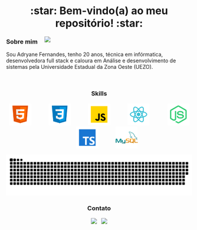 
<h1 href="https://www.linkedin.com/in/adryane-fernandes-146ba01bb/" align="center">:star: Bem-vindo(a) ao meu repositório! :star:</h1>

<img min-width="400px" max-width="400px" width="400px" align="right" src="https://github-readme-stats.vercel.app/api?username=adryanefernandes&show_icons=true&theme=radical&include_all_commits=true&count_private=true"/>

<h3> Sobre mim </h3>
<p>Sou Adryane Fernandes, tenho 20 anos, técnica em infórmatica, desenvolvedora full stack e caloura em Análise e desenvolvimento de sistemas pela Universidade Estadual da Zona Oeste (UEZO).</p>
<br />

<h3 align="center"> Skills </h3>
<div align="center"> 
                                                                                                               
<img src="https://github.com/adryanefernandes/adryanefernandes/blob/main/assets/html-5.svg" height="60px" alt="Logo html5"/>
&nbsp;&nbsp;&nbsp;&nbsp;&nbsp;&nbsp;&nbsp;&nbsp;&nbsp;&nbsp;
                                                                                                               
<img src="https://github.com/adryanefernandes/adryanefernandes/blob/main/assets/css3.svg" height="60px" margin="auto" alt="Logo css3"/>
&nbsp;&nbsp;&nbsp;&nbsp;&nbsp;&nbsp;&nbsp;&nbsp;&nbsp;&nbsp;     
  
<img src="https://github.com/adryanefernandes/adryanefernandes/blob/main/assets/javascript.svg"  height="60px" alt="Logo javascript"/>
&nbsp;&nbsp;&nbsp;&nbsp;&nbsp;&nbsp;&nbsp;&nbsp;&nbsp;&nbsp;

<img src="https://github.com/adryanefernandes/adryanefernandes/blob/main/assets/react.svg"  height="60px" alt="Logo react"/>
&nbsp;&nbsp;&nbsp;&nbsp;&nbsp;&nbsp;&nbsp;&nbsp;&nbsp;&nbsp;
                                                                                                       
<img src="https://github.com/adryanefernandes/adryanefernandes/blob/main/assets/nodejs.svg" height="60px"  alt="Logo node.js"/>
&nbsp;&nbsp;&nbsp;&nbsp;&nbsp;&nbsp;&nbsp;&nbsp;&nbsp;&nbsp; 
                                                                                                        
<img src="https://github.com/adryanefernandes/adryanefernandes/blob/main/assets/typescript.svg" height="60px" alt="Logo typescript"/>
&nbsp;&nbsp;&nbsp;&nbsp;&nbsp;&nbsp;&nbsp;&nbsp;&nbsp;&nbsp;
                                                                                                                                        
<img src="https://github.com/adryanefernandes/adryanefernandes/blob/main/assets/mysql.svg"  height="60px" alt="Logo mysql"/>
  
![Snake animation](https://github.com/adryanefernandes/adryanefernandes/blob/output/github-contribution-grid-snake.svg)
</div>



<h3 align="center"> Contato </h3>
<div align="center">
  <a href="https://www.linkedin.com/in/adryane-fernandes-146ba01bb/"><img src="https://img.shields.io/badge/LinkedIn-0077B5?style=for-the-badge&logo=linkedin&logoColor=white"/></a>
  &nbsp;
  <a href="mailto:edryfernandes@gmail.com"><img src="https://img.shields.io/badge/Gmail-D14836?style=for-the-badge&logo=gmail&logoColor=white"/></a>
</div>





